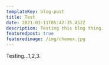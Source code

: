 ```yaml
---
templateKey: blog-post
title: Test
date: 2021-03-11T05:42:35.452Z
description: Testing this blog thing.
featuredpost: true
featuredimage: /img/chemex.jpg
---
```

Testing...1,2,3.